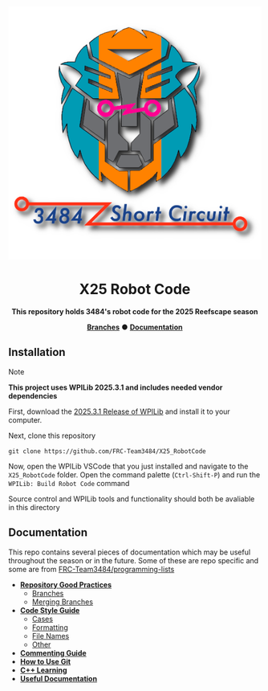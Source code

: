 <div align="center">

  ![X25 Robot Code Logo](repo/images/logo_smaller.png)

  <h1>X25 Robot Code</h1>

  **This repository holds 3484's robot code for the 2025 Reefscape season**

  **[Branches](https://github.com/FRC-Team3484/X25_RobotCode/branches)** ● **[Documentation](#documentation)**

</div>

## Installation
> [!NOTE]
> **This project uses WPILib 2025.3.1 and includes needed vendor dependencies**

First, download the [2025.3.1 Release of WPILib](https://github.com/wpilibsuite/allwpilib/releases/tag/v2025.3.1) and install it to your computer.

Next, clone this repository
```
git clone https://github.com/FRC-Team3484/X25_RobotCode
```
Now, open the WPILib VSCode that you just installed and navigate to the `X25_RobotCode` folder. Open the command palette (`Ctrl-Shift-P`) and run the `WPILib: Build Robot Code` command

Source control and WPILib tools and functionality should both be avaliable in this directory

## Documentation
This repo contains several pieces of documentation which may be useful throughout the season or in the future. Some of these are repo specific and some are from [FRC-Team3484/programming-lists](https://github.com/FRC-Team3484/programming-lists)

- **[Repository Good Practices](docs/Repository_Good_Practices.md)**
  - [Branches](docs/Repository_Good_Practices.md#branches)
  - [Merging Branches](docs/Repository_Good_Practices.md#merging-branches)
- **[Code Style Guide](docs/Code_Style_Guide.md)**
  - [Cases](docs/Code_Style_Guide.md#cases)
  - [Formatting](docs/Code_Style_Guide.md#formatting)
  - [File Names](docs/Code_Style_Guide.md#file-names)
  - [Other](docs/Code_Style_Guide.md#other)
- **[Commenting Guide](docs/Commenting_Guide.md)**
- **[How to Use Git](docs/How_to_Use_Git.md)**
- **[C++ Learning](docs/C++_Learning.md)**
- **[Useful Documentation](docs/Useful_Documentation.md)**